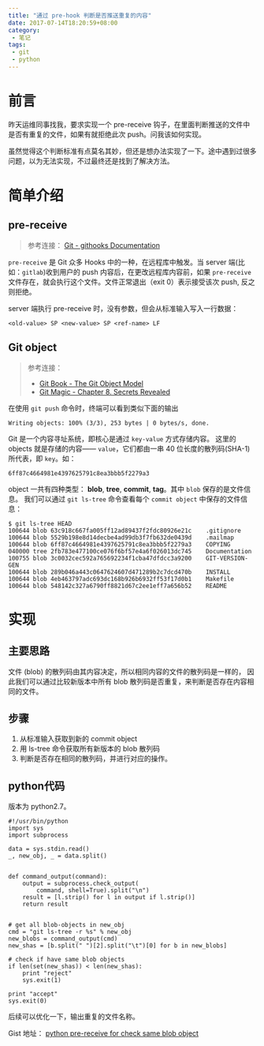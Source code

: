 ```yaml
---
title: "通过 pre-hook 判断是否推送重复的内容" 
date: 2017-07-14T18:20:59+08:00
category:
 - 笔记
tags: 
 - git
 - python
---
```


# 前言

昨天运维同事找我，要求实现一个 pre-receive 钩子，在里面判断推送的文件中是否有重复的文件，如果有就拒绝此次 push。问我该如何实现。

虽然觉得这个判断标准有点莫名其妙，但还是想办法实现了一下。途中遇到过很多问题，以为无法实现，不过最终还是找到了解决方法。

# 简单介绍

## pre-receive

> 参考连接： [Git - githooks Documentation](https://git-scm.com/docs/githooks#pre-receive)

`pre-receive` 是 Git 众多 Hooks 中的一种，在远程库中触发。当 server 端(比如：`gitlab`)收到用户的 push 内容后，在更改远程库内容前，如果 `pre-receive` 文件存在，就会执行这个文件。文件正常退出（exit 0）表示接受该次 push, 反之则拒绝。

server 端执行 pre-receive 时，没有参数，但会从标准输入写入一行数据：

	<old-value> SP <new-value> SP <ref-name> LF


## Git object 

> 参考连接：
> 
> - [Git Book - The Git Object Model](http://shafiulazam.com/gitbook/1_the_git_object_model.html)
> - [Git Magic - Chapter 8. Secrets Revealed](http://www-cs-students.stanford.edu/~blynn/gitmagic/ch08.html)

在使用 `git push` 命令时，终端可以看到类似下面的输出

 `Writing objects: 100% (3/3), 253 bytes | 0 bytes/s, done.` 

Git 是一个内容寻址系统，即核心是通过 `key-value` 方式存储内容。 这里的 objects 就是存储的内容—— `value`，它们都由一串 40 位长度的散列码(SHA-1)所代表，即 `key`。如：

	6ff87c4664981e4397625791c8ea3bbb5f2279a3


object 一共有四种类型： **blob**, **tree**, **commit**, **tag**。其中 `blob` 保存的是文件信息。
我们可以通过 `git ls-tree` 命令查看每个 `commit object` 中保存的文件信息：

	$ git ls-tree HEAD
	100644 blob 63c918c667fa005ff12ad89437f2fdc80926e21c    .gitignore
	100644 blob 5529b198e8d14decbe4ad99db3f7fb632de0439d    .mailmap
	100644 blob 6ff87c4664981e4397625791c8ea3bbb5f2279a3    COPYING
	040000 tree 2fb783e477100ce076f6bf57e4a6f026013dc745    Documentation
	100755 blob 3c0032cec592a765692234f1cba47dfdcc3a9200    GIT-VERSION-GEN
	100644 blob 289b046a443c0647624607d471289b2c7dcd470b    INSTALL
	100644 blob 4eb463797adc693dc168b926b6932ff53f17d0b1    Makefile
	100644 blob 548142c327a6790ff8821d67c2ee1eff7a656b52    README

# 实现

## 主要思路

文件 (blob) 的散列码由其内容决定，所以相同内容的文件的散列码是一样的，
因此我们可以通过比较新版本中所有 blob 散列码是否重复，来判断是否存在内容相同的文件。

## 步骤

1. 从标准输入获取到新的 commit object
2. 用 ls-tree 命令获取所有新版本的 blob 散列码
3. 判断是否存在相同的散列码，并进行对应的操作。

## python代码

版本为 python2.7。

	#!/usr/bin/python
	import sys
	import subprocess
	
	data = sys.stdin.read()
	_, new_obj, _ = data.split()
	
	
	def command_output(command):
	    output = subprocess.check_output(
	        command, shell=True).split("\n")
	    result = [l.strip() for l in output if l.strip()]
	    return result
	
	
	# get all blob-objects in new_obj
	cmd = "git ls-tree -r %s" % new_obj
	new_blobs = command_output(cmd)
	new_shas = [b.split(" ")[2].split("\t")[0] for b in new_blobs]
	
	# check if have same blob objects
	if len(set(new_shas)) < len(new_shas):
	    print "reject"
	    sys.exit(1)
	
	print "accept"
	sys.exit(0)

后续可以优化一下，输出重复的文件名称。

Gist 地址： [python pre-receive for check same blob object](https://gist.github.com/QianPeili/ce7c2f4acc3bcd15d876ebb44f93e736)

